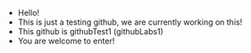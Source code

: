 - Hello!
- This is just a testing github, we are currently working on this!
- This github is githubTest1 (githubLabs1)
- You are welcome to enter!
  
